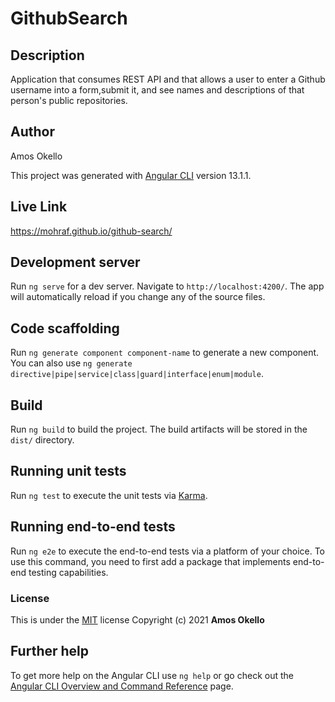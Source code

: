 # GithubSearch
## Description
Application that consumes REST API and that allows a user to enter a Github username into a form,submit it, and see names and descriptions of that person's public repositories.

## Author
Amos Okello

This project was generated with [Angular CLI](https://github.com/angular/angular-cli) version 13.1.1.

## Live Link
https://mohraf.github.io/github-search/

## Development server

Run `ng serve` for a dev server. Navigate to `http://localhost:4200/`. The app will automatically reload if you change any of the source files.

## Code scaffolding

Run `ng generate component component-name` to generate a new component. You can also use `ng generate directive|pipe|service|class|guard|interface|enum|module`.

## Build

Run `ng build` to build the project. The build artifacts will be stored in the `dist/` directory.

## Running unit tests

Run `ng test` to execute the unit tests via [Karma](https://karma-runner.github.io).

## Running end-to-end tests

Run `ng e2e` to execute the end-to-end tests via a platform of your choice. To use this command, you need to first add a package that implements end-to-end testing capabilities.

### License
This is under the [MIT](LICENSE) license
Copyright (c) 2021 **Amos Okello**

## Further help

To get more help on the Angular CLI use `ng help` or go check out the [Angular CLI Overview and Command Reference](https://angular.io/cli) page.
